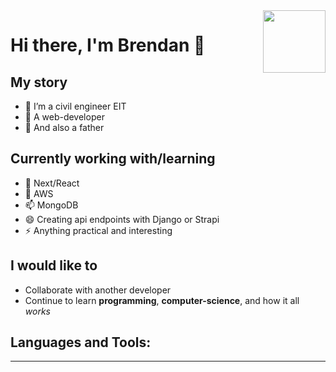 <img src="https://user-images.githubusercontent.com/64326462/110130533-1e7d6480-7d97-11eb-9551-0989d9fc86fd.jpg" align="right" width="100" height="100">

# Hi there, I'm Brendan 👋 

## My story

- 🔭 I’m a civil engineer EIT
- 🌱 A web-developer
- 👯 And also a father

## Currently working with/learning

- 🤔 Next/React
- 💬 AWS
- 📫 MongoDB
- 😄 Creating api endpoints with Django or Strapi
- ⚡ Anything practical and interesting


## I would like to

- Collaborate with another developer
- Continue to learn **programming**, **computer-science**, and how it all *works*

## Languages and Tools:

---

[website]: https://twitter.com/brendan_webdev
[twitter]: https://twitter.com/brendan_webdev
[youtube]: https://youtube.com/brendan
[instagram]: https://instagram.com/brlaney94
[linkedin]: https://linkedin.com/in/brendan
